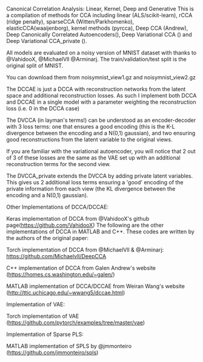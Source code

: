 Canonical Correlation Analysis: Linear, Kernel, Deep and Generative
This is a compilation of methods for CCA including linear (ALS/scikit-learn), rCCA (ridge penalty), sparseCCA (Witten/Parkhomenko), elasticCCA(waaijenborg), kernel methods (pyrcca), Deep CCA (Andrew), Deep Canonically Correlated Autoencoders(), Deep Variational CCA () and Deep Variational CCA_private ().

All models are evaluated on a noisy version of MNIST dataset with thanks to @VahidooX, @MichaelVll @Arminarj. The train/validation/test split is the original split of MNIST.

You can download them from noisymnist_view1.gz and noisymnist_view2.gz

The DCCAE is just a DCCA with reconstruction networks from the latent space and additional reconstruction losses. As such I implement both DCCA and DCCAE in a single model with a parameter weighting the reconstruction loss (i.e. 0 in the DCCA case)

The DVCCA (in layman's terms!) can be understood as an encoder-decoder with 3 loss terms: one that ensures a good encoding (this is the K-L divergence between the encoding and a N(0,1) gaussian), and two ensuring good reconstructions from the latent variable to the original views.

If you are familiar with the variational autoencoder, you will notice that 2 out of 3 of these losses are the same as the VAE set up with an additional reconstruction terms for the second view.

The DVCCA_private extends the DVCCA by adding private latent variables. This gives us 2 additional loss terms ensuring a 'good' encoding of the private information from each view (the KL divergence between the encoding and a N(0,1) gaussian). 

Other Implementations of DCCA/DCCAE:

Keras implementation of DCCA from @VahidooX's github page(https://github.com/VahidooX)
The following are the other implementations of DCCA in MATLAB and C++. These codes are written by the authors of the original paper:

Torch implementation of DCCA from @MichaelVll & @Arminarj: https://github.com/Michaelvll/DeepCCA

C++ implementation of DCCA from Galen Andrew's website (https://homes.cs.washington.edu/~galen/)

MATLAB implementation of DCCA/DCCAE from Weiran Wang's website (http://ttic.uchicago.edu/~wwang5/dccae.html)

Implementation of VAE:

Torch implementation of VAE (https://github.com/pytorch/examples/tree/master/vae)

Implementation of Sparse PLS:

MATLAB implementation of SPLS by @jmmonteiro (https://github.com/jmmonteiro/spls)